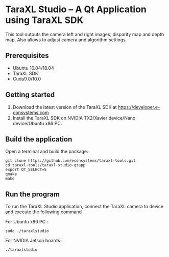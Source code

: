 # TaraXL Studio – A Qt Application using TaraXL SDK

This tool outputs the camera left and right images, disparity map and depth map. Also allows to adjust camera and algorithm settings.

## Prerequisites

- Ubuntu 16.04/18.04
- TaraXL SDK
- Cuda9.0/10.0

## Getting started

1. Download the latest version of the TaraXL SDK at https://developer.e-consystems.com
2. Install the TaraXL SDK on NVIDIA TX2/Xavier device/Nano device/Ubuntu x86 PC.

## Build the application

Open a terminal and build the package:

    git clone https://github.com/econsystems/taraxl-tools.git
    cd taraxl-tools/taraxl-studio-qtapp
    export QT_SELECT=5
    qmake
    make

## Run the program

To run the TaraXL Studio application, connect the TaraXL camera to device and execute the following command

For Ubuntu x86 PC : 

    sudo ./taraxlstudio
For NVIDIA Jetson boards : 

    ./taraxlstudio
